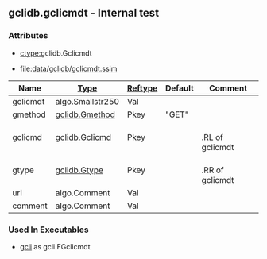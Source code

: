 ## gclidb.gclicmdt - Internal test


### Attributes
<a href="#attributes"></a>
* [ctype:](/txt/ssimdb/dmmeta/ctype.md)gclidb.Gclicmdt

* file:[data/gclidb/gclicmdt.ssim](/data/gclidb/gclicmdt.ssim)

|Name|[Type](/txt/ssimdb/dmmeta/ctype.md)|[Reftype](/txt/ssimdb/dmmeta/reftype.md)|Default|Comment|
|---|---|---|---|---|
|gclicmdt|algo.Smallstr250|Val|
|gmethod|[gclidb.Gmethod](/txt/ssimdb/gclidb/gmethod.md)|Pkey|"GET"|
|gclicmd|[gclidb.Gclicmd](/txt/ssimdb/gclidb/gclicmd.md)|Pkey||<br>.RL of gclicmdt|
|gtype|[gclidb.Gtype](/txt/ssimdb/gclidb/gtype.md)|Pkey||<br>.RR of gclicmdt|
|uri|algo.Comment|Val|
|comment|algo.Comment|Val|

### Used In Executables
<a href="#used-in-executables"></a>
* [gcli](/txt/exe/gcli/README.md) as gcli.FGclicmdt

